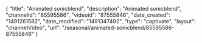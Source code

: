 {
    "title": "Animated sonicblend",
    "description": "Animated sonicblend",
    "channelid": "85595586",
    "videoid": "87555846",
    "date_created": "1491261582",
    "date_modified": "1491347492",
    "type": "captivate",
    "layout": "channelVideo",
    "url": "\/seasonal\/animated-sonicblend\/85595586-87555846"
}